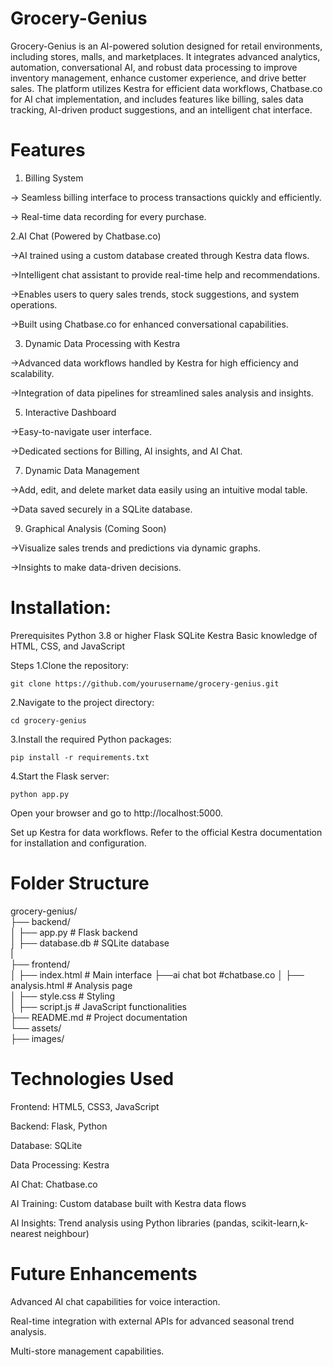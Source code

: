 # Grocery-Genius
Grocery-Genius is an AI-powered solution designed for retail environments, including stores, malls, and marketplaces. It integrates advanced analytics, automation, conversational AI, and robust data processing to improve inventory management, enhance customer experience, and drive better sales. The platform utilizes Kestra for efficient data workflows, Chatbase.co for AI chat implementation, and includes features like billing, sales data tracking, AI-driven product suggestions, and an intelligent chat interface.

# Features
1. Billing System
   
  -> Seamless billing interface to process transactions quickly and efficiently.
  
  -> Real-time data recording for every purchase.
  
2.AI Chat (Powered by Chatbase.co)

  ->AI trained using a custom database created through Kestra data flows.
  
  ->Intelligent chat assistant to provide real-time help and recommendations.
  
  ->Enables users to query sales trends, stock suggestions, and system operations.
  
  ->Built using Chatbase.co for enhanced conversational capabilities.
  
3. Dynamic Data Processing with Kestra
   
  ->Advanced data workflows handled by Kestra for high efficiency and scalability.
  
  ->Integration of data pipelines for streamlined sales analysis and insights.
  
5. Interactive Dashboard
   
  ->Easy-to-navigate user interface.

  ->Dedicated sections for Billing, AI insights, and AI Chat.

7. Dynamic Data Management
   
  ->Add, edit, and delete market data easily using an intuitive modal table.
  
  ->Data saved securely in a SQLite database.
  
9. Graphical Analysis (Coming Soon)
    
  ->Visualize sales trends and predictions via dynamic graphs.
  
  ->Insights to make data-driven decisions.

# Installation:
Prerequisites
Python 3.8 or higher
Flask
SQLite
Kestra
Basic knowledge of HTML, CSS, and JavaScript

Steps
1.Clone the repository:

```git clone https://github.com/yourusername/grocery-genius.git```
 
2.Navigate to the project directory:

```cd grocery-genius```
 
3.Install the required Python packages:

```pip install -r requirements.txt```

4.Start the Flask server:

```python app.py```

Open your browser and go to http://localhost:5000.

Set up Kestra for data workflows. Refer to the official Kestra documentation for installation and configuration.

# Folder Structure
grocery-genius/  
├── backend/  
│   ├── app.py           # Flask backend  
│   ├── database.db      # SQLite database  
|  
├── frontend/  
│   ├── index.html # Main interface
      ├──ai chat bot  #chatbase.co
│   ├── analysis.html    # Analysis page       
│   ├── style.css        # Styling  
│   ├── script.js        # JavaScript functionalities  
├── README.md            # Project documentation  
└── assets/  
    ├── images/   


# Technologies Used

Frontend: HTML5, CSS3, JavaScript

Backend: Flask, Python

Database: SQLite

Data Processing: Kestra

AI Chat: Chatbase.co

AI Training: Custom database built with Kestra data flows

AI Insights: Trend analysis using Python libraries (pandas, scikit-learn,k-nearest neighbour)

# Future Enhancements

Advanced AI chat capabilities for voice interaction.

Real-time integration with external APIs for advanced seasonal trend analysis.

Multi-store management capabilities.
